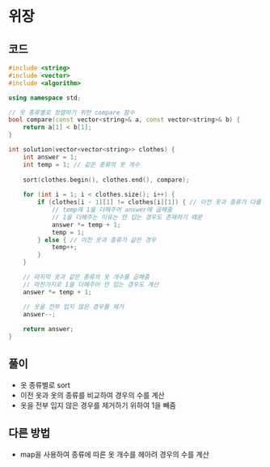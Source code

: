 # 위장

## 코드
```cpp
#include <string>
#include <vector>
#include <algorithm>

using namespace std;

// 옷 종류별로 정렬하기 위한 compare 함수
bool compare(const vector<string>& a, const vector<string>& b) {
    return a[1] < b[1];
}

int solution(vector<vector<string>> clothes) {
    int answer = 1;
    int temp = 1; // 같은 종류의 옷 개수
    
    sort(clothes.begin(), clothes.end(), compare);
    
    for (int i = 1; i < clothes.size(); i++) {
        if (clothes[i - 1][1] != clothes[i][1]) { // 이전 옷과 종류가 다를 경우
            // temp에 1을 더해주어 answer에 곱해줌
            // 1을 더해주는 이유는 안 입는 경우도 존재하기 때문
            answer *= temp + 1;
            temp = 1;
        } else { // 이전 옷과 종류가 같은 경우
            temp++;
        }
    }

    // 마지막 옷과 같은 종류의 옷 개수를 곱해줌
    // 마찬가지로 1을 더해주어 안 입는 경우도 계산
    answer *= temp + 1;

    // 옷을 전부 입지 않은 경우를 제거
    answer--;
    
    return answer;
}
```

## 풀이
- 옷 종류별로 sort
- 이전 옷과 옷의 종류를 비교하여 경우의 수를 계산
- 옷을 전부 입지 않은 경우를 제거하기 위하여 1을 빼줌

## 다른 방법
- map을 사용하여 종류에 따른 옷 개수를 헤아려 경우의 수를 계산